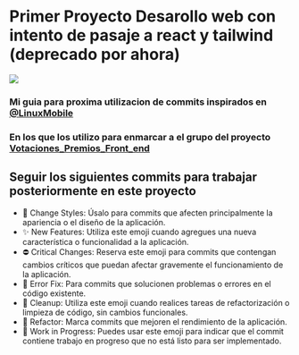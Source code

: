 # Primer Proyecto Desarollo web con intento de pasaje a react y tailwind (deprecado por ahora)

![](https://raw.githubusercontent.com/arceprogramando/proyectofinalcoder/330b1e478042a3e719d1832f0a064ad8adb65354/src/assets/CapturaProyectoDesarrolloWeb.png)

### Mi guia para proxima utilizacion de commits inspirados en [@LinuxMobile] 
### En los que los utilizo para enmarcar a el  grupo del proyecto [Votaciones_Premios_Front_end]

## Seguir los siguientes commits para trabajar posteriormente en este proyecto

- 🌈 Change Styles: Úsalo para commits que afecten principalmente la apariencia o el diseño de la aplicación.
- ✨ New Features: Utiliza este emoji cuando agregues una nueva característica o funcionalidad a la aplicación.
- ⛔ Critical Changes: Reserva este emoji para commits que contengan cambios críticos que puedan afectar gravemente el funcionamiento de la aplicación.
- 🐛 Error Fix: Para commits que solucionen problemas o errores en el código existente.
- 🧼 Cleanup: Utiliza este emoji cuando realices tareas de refactorización o limpieza de código, sin cambios funcionales.
- 🚀 Refactor: Marca commits que mejoren el rendimiento de la aplicación.
- 🚧 Work in Progress: Puedes usar este emoji para indicar que el commit contiene trabajo en progreso que no está listo para ser implementado.

[@LinuxMobile]:<https://github.com/linuxmobile>
[Votaciones_Premios_Front_end]:<https://github.com/arceprogramando/Votaciones_Premios_Front_end>


